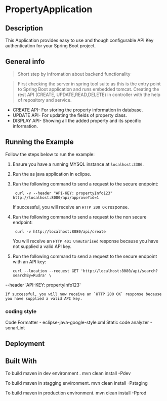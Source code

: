 # PropertyApplication
## Description

This Application provides easy to use and though configurable API Key authentication for your Spring Boot project. 

## General info
>Short step by infromation about backend functionality

>First checking the server in spring tool suite as this is the entry point to Spring Boot application and runs embedded tomcat.
> Creating the rest API (CREATE, UPDATE,READ,DELETE) in controller with the help of repository and service.

* CREATE API- For storing the property information in database.
* UPDATE API- For updating the fields of property class.
* DISPLAY API- Showing all the added property and its specific information.
## Running the Example
Follow the steps below to run the example:

1. Ensure you have a running MYSQL instance at `localhost:3306`.

2. Run the as java application in eclipse.
        
3. Run the following command to send a request to the secure endpoint:

        curl -v --header "API-KEY: propertyInfo123" http://localhost:8080/api/approve?id=1
        
    If successful, you will receive an `HTTP 200 OK` response.
    
4. Run the following command to send a request to the non secure endpoint:

        curl -v http://localhost:8080/api/create
        
    You will receive an `HTTP 401 UnAutorised` response because you have not supplied a valid API key.
    
5. Run the following command to send a request to the secure endpoint with an API key:

       curl --location --request GET 'http://localhost:8080/api/search?searchBy=Rudra' \
--header 'API-KEY: propertyInfo123'
        
    If successful, you will now receive an `HTTP 200 OK` response because you have supplied a valid API key.



### coding style 
Code Formatter - eclipse-java-google-style.xml
Static code analyzer - sonarLint


## Deployment

## Built With

To build maven in dev environment .
mvn clean install -Pdev

To build maven in stagging environment.
mvn clean install -Pstaging

To build maven in production environment.
mvn clean install -Pprod



